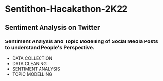 # Sentithon-Hacakathon-2K22
## Sentiment Analysis on Twitter 
### Sentiment Analysis and Topic Modelling of Social Media Posts to understand People's Perspective.
* DATA COLLECTION
* DATA CLEANING
* SENTIMENT ANALYSIS
* TOPIC MODELLING
